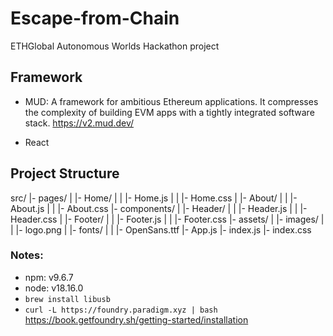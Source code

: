 # Escape-from-Chain

ETHGlobal Autonomous Worlds Hackathon project

## Framework

- MUD: A framework for ambitious Ethereum applications. It compresses the complexity of building EVM apps with a tightly integrated software stack.
  https://v2.mud.dev/

- React

## Project Structure
src/
  |- pages/
  |    |- Home/
  |    |    |- Home.js
  |    |    |- Home.css
  |    |- About/
  |    |    |- About.js
  |    |    |- About.css
  |- components/
  |    |- Header/
  |    |    |- Header.js
  |    |    |- Header.css
  |    |- Footer/
  |    |    |- Footer.js
  |    |    |- Footer.css
  |- assets/
  |    |- images/
  |    |    |- logo.png
  |    |- fonts/
  |    |    |- OpenSans.ttf
  |- App.js
  |- index.js
  |- index.css 

### Notes:

- npm: v9.6.7
- node: v18.16.0
- `brew install libusb`
- `curl -L https://foundry.paradigm.xyz | bash`
  https://book.getfoundry.sh/getting-started/installation
